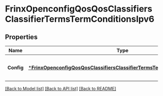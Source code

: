 # FrinxOpenconfigQosQosClassifiersClassifierTermsTermConditionsIpv6

## Properties
Name | Type | Description | Notes
------------ | ------------- | ------------- | -------------
**Config** | [***FrinxOpenconfigQosQosClassifiersClassifierTermsTermConditionsIpv6Config**](frinx.openconfig.qos.qos.classifiers.classifier.terms.term.conditions.ipv6.Config.md) | Optional[Configuration data for IPv6 match fields] REF:Optional.empty | [optional] [default to null]

[[Back to Model list]](../README.md#documentation-for-models) [[Back to API list]](../README.md#documentation-for-api-endpoints) [[Back to README]](../README.md)


